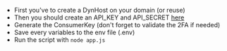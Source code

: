 - First you've to create a DynHost on your domain (or reuse)
- Then you should create an API_KEY and API_SECRET [here](https://eu.api.ovh.com/createToken)
- Generate the ConsumerKey (don't forget to validate the 2FA if needed)
- Save every variables to the env file (.env)
- Run the script with `node app.js`